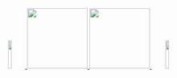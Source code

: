 <div align="center">
  <a href="https://github.com/mariannebravo">
  <img src="https://i.pinimg.com/564x/b4/ac/8f/b4ac8f599c7e579318be3cebaca4e7b8.jpg" style="width: 12%;" />
  <img height="120em" src="https://github-readme-stats.vercel.app/api?username=mariannebravo&show_icons=true&theme=light&include_all_commits=true&count_private=true"/>
  <img height="120em" src="https://github-readme-stats.vercel.app/api/top-langs/?username=mariannebravo&layout=compact&langs_count=7&theme=light"/>
  <img src="https://i.pinimg.com/564x/41/c9/5c/41c95cbec4982a5dc877539e7401d4e1.jpg" style="width: 12%;" />
  </a>
</div>
